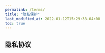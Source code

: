 ```yaml
---
permalink: /terms/
title: "隐私保护"
last_modified_at: 2022-01-12T15:29:38-04:00
toc: true
---
```


## 隐私协议

